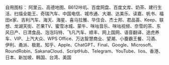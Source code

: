 自用图标：
阿里云、高德地图、B612咔叽、百度网盘、百度文库、奶茶、建行生活、扫描全能王、奇瑞汽车、中国电信、城市通、大潮、达美乐、读嘉、帆书、福田e家、吉利汽车、海天、海星、喜马拉雅、华住会、杰士邦、君品荟、Keep、联想、龙湖天街、芒果TV、蜜雪冰城、蒙牛、咪咕音乐、咪咕视频、奈雪的茶、东风日产、日清食品、泡泡玛特、飞凡汽车、顺丰、网上国网、语音翻译、途虎养车、VIP、上汽大众、WPS Office、万达智慧商业、望潮、小蚕霸王餐、习酒、伊利、甬派、极氮、知乎、Apple、ChatGPT、Final、Google、Microsoft、RoundRobin、SakanaCloud、ScriptHub、Telegram、YouTube、Iios、香港、日本、新加坡、韩国、台湾、美国
